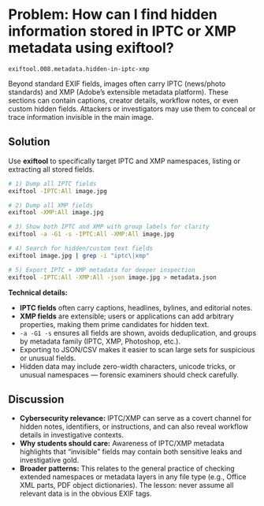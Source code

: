 # Problem: How can I find hidden information stored in IPTC or XMP metadata using exiftool?

`exiftool.008.metadata.hidden-in-iptc-xmp`

Beyond standard EXIF fields, images often carry IPTC (news/photo standards) and XMP (Adobe’s extensible metadata platform). These sections can contain captions, creator details, workflow notes, or even custom hidden fields. Attackers or investigators may use them to conceal or trace information invisible in the main image.

## Solution

Use **exiftool** to specifically target IPTC and XMP namespaces, listing or extracting all stored fields.

```bash
# 1) Dump all IPTC fields
exiftool -IPTC:All image.jpg

# 2) Dump all XMP fields
exiftool -XMP:All image.jpg

# 3) Show both IPTC and XMP with group labels for clarity
exiftool -a -G1 -s -IPTC:All -XMP:All image.jpg

# 4) Search for hidden/custom text fields
exiftool image.jpg | grep -i "iptc\|xmp"

# 5) Export IPTC + XMP metadata for deeper inspection
exiftool -IPTC:All -XMP:All -json image.jpg > metadata.json
```

**Technical details:**

* **IPTC fields** often carry captions, headlines, bylines, and editorial notes.
* **XMP fields** are extensible; users or applications can add arbitrary properties, making them prime candidates for hidden text.
* `-a -G1 -s` ensures all fields are shown, avoids deduplication, and groups by metadata family (IPTC, XMP, Photoshop, etc.).
* Exporting to JSON/CSV makes it easier to scan large sets for suspicious or unusual fields.
* Hidden data may include zero-width characters, unicode tricks, or unusual namespaces — forensic examiners should check carefully.

## Discussion

* **Cybersecurity relevance:** IPTC/XMP can serve as a covert channel for hidden notes, identifiers, or instructions, and can also reveal workflow details in investigative contexts.
* **Why students should care:** Awareness of IPTC/XMP metadata highlights that “invisible” fields may contain both sensitive leaks and investigative gold.
* **Broader patterns:** This relates to the general practice of checking extended namespaces or metadata layers in any file type (e.g., Office XML parts, PDF object dictionaries). The lesson: never assume all relevant data is in the obvious EXIF tags.
